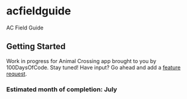 # acfieldguide

AC Field Guide

## Getting Started

Work in progress for Animal Crossing app brought to you by 100DaysOfCode. Stay tuned! Have input? Go ahead and add a [feature request](https://github.com/MsBohemianBits/ac_field_guide/issues/new?assignees=&labels=&template=feature_request.md&title=).

### Estimated month of completion: July